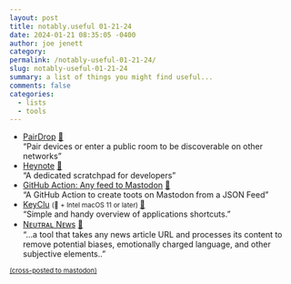 ```yaml
---
layout: post
title: notably.useful 01-21-24
date: 2024-01-21 08:35:05 -0400
author: joe jenett
category: 
permalink: /notably-useful-01-21-24/
slug: notably-useful-01-21-24
summary: a list of things you might find useful...
comments: false
categories:
  - lists
  - tools
---
```

<ul class="links">
	<li><a title="PairDrop | Transfer Files Cross-Platform. No Setup, No Signup." href="https://pairdrop.net/">PairDrop</a> <a href="https://pinboard.in/u:axehandle">📌</a><br>“Pair devices or enter a public room to be discoverable on other networks”</li>
	<li><a title="Heynote" href="https://heynote.com/">Heynote</a> <a href="https://pinboard.in/u:zero1infinity">📌</a><br>“A dedicated scratchpad for developers”</li>
	<li><a title="GitHub - nhoizey/github-action-feed-to-mastodon" href="https://github.com/nhoizey/github-action-feed-to-mastodon">GitHub Action: Any feed to Mastodon</a> <a href="https://pinboard.in/u:raygrasso">📌</a><br>“A GitHub Action to create toots on Mastodon from a JSON Feed”</li>
	<li><a title="Anze's Laboratory » KeyClu" href="https://sergii.tatarenkov.name/keyclu/support/">KeyClu</a> <small>( + Intel macOS 11 or later) </small><a href="https://pinboard.in/u:fitch">📌</a><br>“Simple and handy overview of applications shortcuts.”</li>
	<li><a title="Nᴇᴜᴛʀᴀʟ Nᴇᴡs" href="https://neutral.news/">Nᴇᴜᴛʀᴀʟ Nᴇᴡs</a> <a href="https://pinboard.in/u:tdjones">📌</a><br>“...a tool that takes any news article URL and processes its content to remove potential biases, emotionally charged language, and other subjective elements..”</li>
</ul>

<a href="https://brid.gy/publish/mastodon"><small>(cross-posted to mastodon)</small></a>